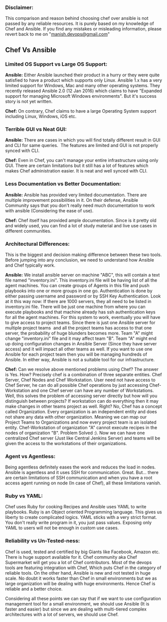 ### Disclaimer:
This comparison and reason behind choosing chef over ansible is not passed by any reliable resources. It is purely based on my knowledge of Chef and Ansible. If you find any mistakes or misleading information, please revert back to me on "manish.devops@gmail.com"

## Chef Vs Ansible

### Limited OS Support vs Large OS Support: 

**Ansible:** Either Ansible launched their product in a hurry or they were quite satisfied to have a product which supports only Linux. Ansible 1.x has a very limited support for Windows, Mac and many other operating systems. They recently released Ansible 2.0 (12 Jan 2016) which claims to have "Expanded support for managing Microsoft Windows environments". But it's success story is not yet written. 

**Chef:** On contrary, Chef claims to have a large Operating System support including Linux, Windows, iOS etc. 

### Terrible GUI vs Neat GUI: 

**Ansible:** There are cases in which you will find totally different result in GUI and CLI for same queries.  The features are limited and GUI is not properly synced with CLI.

**Chef:** Even in Chef, you can't manage your entire infrastructure using only GUI. There are certain limitations but it still has a lot of features which makes Chef administration easier. It is neat and well synced with CLI.

### Less Documentation vs Better Documentation:

**Ansible:** Ansible has provided very limited documentation. There are multiple improvement possibilities in it. On their defense, Ansible Community says that you don't really need much documentation to work with ansible (Considering the ease of use). 

**Chef:** Chef itself has provided ample documentation. Since is it pretty old and widely used, you can find a lot of study material and live use cases in different communities.
 
### Architectural Differences: 
This is the biggest and decision making difference between these two tools. Before jumping into any conclusion, we need to understand how Ansible and Chef typically work.

**Ansible:** We install ansible server on machine "ABC", this will contain a text file named "inventory.ini". This inventory.ini file will be having list of all the agent machines. You can create groups of Agents in this file and push playbooks into one or more groups in one go. Authentication is done by either passing username and password or by SSH Key Authentication. Look at it this way now: If there are 1000 servers, they all need to be listed in inventory.ini file. There will be just one machine from where you can execute playbooks and that machine already has ssh authentication keys for all the agent machines. For this system to work, eventually you will have to give access to project teams. Since there is just one Ansible server for multiple project teams  and all the project teams has access to that one server, the probability of huge blunders becomes more. Team "A" might change "inventory.ini" file and it may affect team "B". Team "A" might end up doing configuration changes in Ansible Server (Since they have server access) and it will impact all other teams as well. If you want to use one Ansible for each project team then you will be managing hundreds of Ansible. In either way, Ansible is not a suitable tool for our infrastructure. 

**Chef:** Can we resolve above mentioned problems using Chef? The answer is Yes. How? Precisely chef is a combination of three separate entities. Chef Server, Chef Nodes and Chef Workstation. User need not have access to Chef Server, he can do all possible Chef operations by just accessing Chef-Workstation and one Chef server can have any number of Workstations. Well, this solves the problem of accessing server directly but how will you distinguish between projects? If workstation can do everything then it may make changes in other teams project as well. Right? No, Chef has a concept called Organization. Every organization is an independent entity and does not share any data with other organization. Meaning we can map our Project Teams to Organizations and now every project team is an isolated entity. Chef-Workstation of organization "A" cannot execute recipes in the nodes of organization "B". Problem Solved :). Now we can have one centralized Chef server (Just like Central Jenkins Server) and teams will be given the access to the workstations of their organizations. 
 
### Agent vs Agentless: 

Being agentless definitely eases the work and reduces the load in nodes. Ansible is agentless and it uses SSH for communication. Great. But... there are certain limitations of SSH communication and when you have a root access agent running on node (In case of Chef), all these limitations vanish.

### Ruby vs YAML:

Chef uses Ruby for cooking Recipes and Ansible uses YAML to write playbooks. Ruby is an Object oriented Programming language. This gives us liberty to create complicated logics. YAML sticks with a very strict format. You don't really write program in it, you just pass values. Exposing only YAML to users will not be enough in custom use cases.

### Reliability vs Un-Tested-ness:

Chef is used, tested and certified by big Giants like Facebook, Amazon etc. There is huge support available for it. Chef community aka Chef Supermarket will get you a lot of Chef contributors. Most of the devops tools are featuring integration with Chef, Which puts Chef in the category of reliable tools. On the other hand, Ansible is new and not tested in huge scale. No doubt it works faster than Chef in small environments but we as large organization will be dealing with huge environments. Hence Chef is reliable and a better choice.  


Considering all these points we can say that if we want to use configuration management tool for a small environment, we should use Ansible (It is faster and easier) but since we are dealing with multi-tiered complex architectures with a lot of servers, we should use Chef. 
